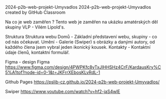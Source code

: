 2024-p2b-web-projekt-Umyvadlos
2024-p2b-web-projekt-Umyvadlos created by GitHub Classroom


Na co je web zaměřen ?
Tento web je zaměřen na ukázku amatérských děl skupiny VLP - Vilém Lipold's.

Struktura
Struktura webu Domů - Základní představení webu, skupiny - co od nás očekavat. 
Umění - Galerie (Swiper) s obrázky a danými autory, od každého člena jsem vybral jeden ikonický kousek. 
Kontakty - Kontaktní údaje členů, kontaktní formulář.


Figma - design
Figma https://www.figma.com/design/4PWPKfc8vTxJlHHSHz4CrF/KardausKry%C5%A1tof?node-id=0-1&t=JKFrrXEbosKLvRdL-1


Github Pages 
https://pslib-cz.github.io/2024-p2b-web-projekt-Umyvadlos/



Swiper https://www.youtube.com/watch?v=hf2-jaS4wlE
